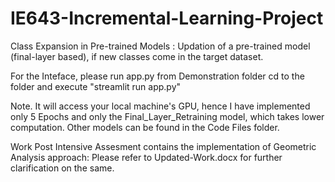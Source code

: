 # IE643-Incremental-Learning-Project
Class Expansion in  Pre-trained Models : Updation of a pre-trained model (final-layer based),  if new classes come in the target dataset.

For the Inteface, 
please run app.py from Demonstration folder
cd to the folder and execute
"streamlit run app.py"

Note. It will access your local machine's GPU, hence I have implemented only 5 Epochs and only the Final_Layer_Retraining model, which takes lower computation.
Other models can be found in the Code Files folder.

Work Post Intensive Assesment contains the implementation of Geometric Analysis approach:
Please refer to Updated-Work.docx for further clarification on the same.